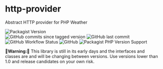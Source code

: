 # http-provider
Abstract HTTP provider for PHP Weather

![Packagist Version](https://img.shields.io/packagist/v/php-weather/http-provider)  
![GitHub commits since tagged version](https://img.shields.io/github/commits-since/php-weather/http-provider/0.3.0)
![GitHub last commit](https://img.shields.io/github/last-commit/php-weather/http-provider)  
![GitHub Workflow Status](https://img.shields.io/github/workflow/status/php-weather/http-provider/PHP%20Composer)
![GitHub](https://img.shields.io/github/license/php-weather/http-provider)
![Packagist PHP Version Support](https://img.shields.io/packagist/php-v/php-weather/http-provider)

**🚨Warning:🚨** This library is still in its early days
and the interfaces and classes are and will be changing between
versions. Use versions lower than 1.0 and release candidates on your
own risk.
